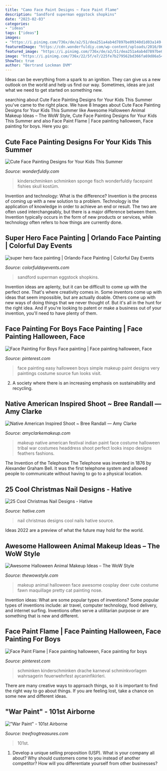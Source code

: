 ```yaml
---
title: "Camo Face Paint Designs ~ Face Paint Flame"
description: "Sandford superman eggstock shopkins"
date: "2023-02-03"
categories:
- "ideas"
tags: ["ideas"]
images:
- "https://i.pinimg.com/736x/de/a2/51/dea251a4ab4d7897be09340d1d03a149--boys-face-painting-simple-face-painting.jpg"
featuredImage: "https://cdn.wonderfuldiy.com/wp-content/uploads/2016/06/Little-fishies.jpg"
featured_image: "https://i.pinimg.com/736x/de/a2/51/dea251a4ab4d7897be09340d1d03a149--boys-face-painting-simple-face-painting.jpg"
image: "https://i.pinimg.com/736x/22/5f/e7/225fe7b279562bd366fa69d86a542e96--halloween-.jpg"
ShowToc: true
author: "Bertrand Lockman DVM"
---
```



Ideas can be everything from a spark to an ignition. They can give us a new outlook on the world and help us find our way. Sometimes, ideas are just what we need to get started on something new.

	

		
searching about Cute Face Painting Designs for Your Kids This Summer you've came to the right place. We have 8 Images about Cute Face Painting Designs for Your Kids This Summer like Awesome Halloween Animal Makeup Ideas – The WoW Style, Cute Face Painting Designs for Your Kids This Summer and also Face Paint Flame | Face painting halloween, Face painting for boys. Here you go:
		
    
## Cute Face Painting Designs For Your Kids This Summer

<img loading=lazy src="https://cdn.wonderfuldiy.com/wp-content/uploads/2016/06/Little-fishies.jpg" onerror="this.onerror=null;this.src='https://tse2.mm.bing.net/th?id=OIP.NKrrbcZalw4M5gUTXnUmMgHaJ4&amp;pid=15.1';" alt="Cute Face Painting Designs for Your Kids This Summer">

_Source: wonderfuldiy.com_

>kinderschminken schminken sponge fisch wonderfuldiy facepaint fishies skull kostüm. 

	

Invention and technology: What is the difference?
Invention is the process of coming up with a new solution to a problem. Technology is the application of knowledge in order to achieve an end or result. The two are often used interchangeably, but there is a major difference between them. Invention typically occurs in the form of new products or services, while technology often refers to how things are currently done.

    
## Super Hero Face Painting | Orlando Face Painting | Colorful Day Events

<img loading=lazy src="https://colorfuldayevents.com/wp-content/florida-face-painter/face-painter/the-flash-face-paint-design.jpg" onerror="this.onerror=null;this.src='https://tse4.mm.bing.net/th?id=OIP.9bgLGDZxytthAwUbywBMkgAAAA&amp;pid=15.1';" alt="super hero face painting | Orlando Face Painting | Colorful Day Events">

_Source: colorfuldayevents.com_

>sandford superman eggstock shopkins. 

	

Invention ideas are aplenty, but it can be difficult to come up with the perfect one. That's where creativity comes in. Some inventors come up with ideas that seem impossible, but are actually doable. Others come up with new ways of doing things that we never thought of. But it's all in the hunt for the right idea. And if you're looking to patent or make a business out of your invention, you'll need to have plenty of them.

    
## Face Painting For Boys Face Painting | Face Painting Halloween, Face

<img loading=lazy src="https://i.pinimg.com/736x/de/a2/51/dea251a4ab4d7897be09340d1d03a149--boys-face-painting-simple-face-painting.jpg" onerror="this.onerror=null;this.src='https://tse1.mm.bing.net/th?id=OIP.l-_DFoA61wWQVCZgLHSXcwHaLH&amp;pid=15.1';" alt="Face Painting For Boys Face painting | Face painting halloween, Face">

_Source: pinterest.com_

>face painting easy halloween boys simple makeup paint designs very paintings costume source fun looks visit. 

	

2. A society where there is an increasing emphasis on sustainability and recycling. 

    
## Native American Inspired Shoot ~ Bree Randall — Amy Clarke

<img loading=lazy src="http://static.squarespace.com/static/5126c06fe4b0c404ec2d369a/5175fe01e4b04d586e9ed72f/5175fe02e4b04d586e9ed8d0/1321916440000/318639_10150536779118662_150854828661_11509320_1400309637_n.jpg?format=original" onerror="this.onerror=null;this.src='https://tse3.mm.bing.net/th?id=OIP.3lccUEtA2UOy-3EbOJixDwHaLH&amp;pid=15.1';" alt="Native American Inspired Shoot ~ Bree Randall — Amy Clarke">

_Source: amyclarkemakeup.com_

>makeup native american festival indian paint face costume halloween tribal war costumes headdress shoot perfect looks inspo designs feathers fashions. 

	

The Invention of the Telephone
The Telephone was invented in 1876 by Alexander Graham Bell. It was the first telephone system and allowed people to communicate without having to go to a physical location.

    
## 25 Cool Christmas Nail Designs - Hative

<img loading=lazy src="https://hative.com/wp-content/uploads/2014/11/christmas-nail-designs/3-cool-christmas-nail-designs.jpg" onerror="this.onerror=null;this.src='https://tse1.mm.bing.net/th?id=OIP.Q9399L2exMTDJRHftLSvXAHaMZ&amp;pid=15.1';" alt="25 Cool Christmas Nail Designs - Hative">

_Source: hative.com_

>nail christmas designs cool nails hative source. 

	

Ideas 2022 are a preview of what the future may hold for the world.

    
## Awesome Halloween Animal Makeup Ideas – The WoW Style

<img loading=lazy src="http://thewowstyle.com/wp-content/uploads/2016/06/Top-Animal-Halloween-Makeup.jpg" onerror="this.onerror=null;this.src='https://tse3.mm.bing.net/th?id=OIP.cDmJsC9zEFoKKVm5OPQkJgHaJ3&amp;pid=15.1';" alt="Awesome Halloween Animal Makeup Ideas – The WoW Style">

_Source: thewowstyle.com_

>makeup animal halloween face awesome cosplay deer cute costume fawn maquillage pretty cat painting nose. 

	

Invention ideas: What are some popular types of inventions?
Some popular types of inventions include: air travel, computer technology, food delivery, and internet surfing. Inventions often serve a utilitarian purpose or are something that is new and different.

    
## Face Paint Flame | Face Painting Halloween, Face Painting For Boys

<img loading=lazy src="https://i.pinimg.com/736x/22/5f/e7/225fe7b279562bd366fa69d86a542e96--halloween-.jpg" onerror="this.onerror=null;this.src='https://tse3.mm.bing.net/th?id=OIP.SCNTsUTLhtmeEjHd5ChJ_QHaLH&amp;pid=15.1';" alt="Face Paint Flame | Face painting halloween, Face painting for boys">

_Source: pinterest.com_

>schminken kinderschminken drache karneval schminkvorlagen wahrsagerin feuerwehrfest aycaninfikirleri. 

	

There are many creative ways to approach things, so it is important to find the right way to go about things. If you are feeling lost, take a chance on some new and different ideas.

    
## &quot;War Paint&quot; - 101st Airborne

<img loading=lazy src="http://www.treefrogtreasures.com/images/Product/medium/DD269.jpg" onerror="this.onerror=null;this.src='https://tse4.mm.bing.net/th?id=OIP.eWxzb9nBiqLWE0Hdh3LQwwHaL2&amp;pid=15.1';" alt="&quot;War Paint&quot; - 101st Airborne">

_Source: treefrogtreasures.com_

>101st. 

	

1. Develop a unique selling proposition (USP). What is your company all about? Why should customers come to you instead of another competitor? How will you differentiate yourself from other businesses? 

